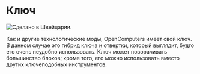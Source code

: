 # Ключ

![Сделано в Швейцарии.](oredict:opencomputers:wrench)

Как и другие технологические моды, OpenComputers имеет свой ключ. В данном случае это гибрид ключа и отвертки, который выглядит, будто его очень неудобно использовать. Ключ может поворачивать большинство блоков; кроме того, его можно использовать вместо других ключеподобных инструментов.
